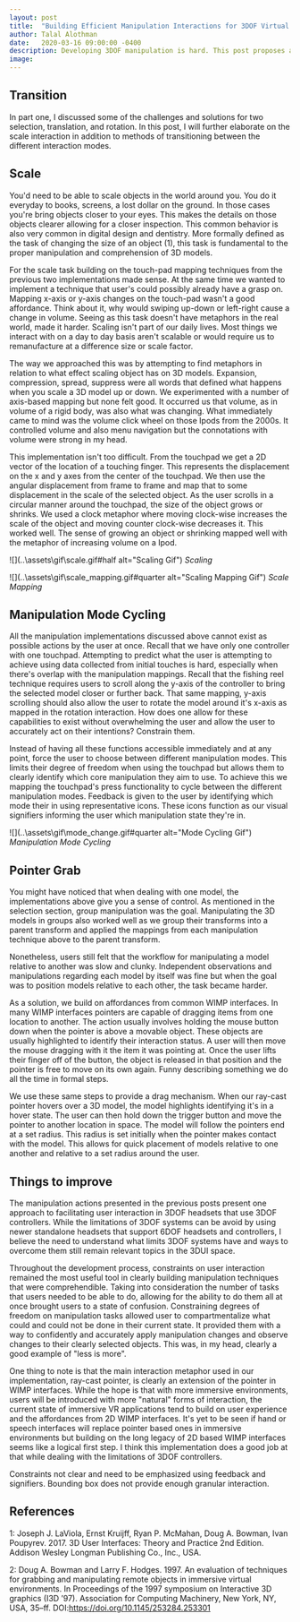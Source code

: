 ```yaml
---
layout: post
title:  "Building Efficient Manipulation Interactions for 3DOF Virtual Reality Controllers Pt.2"
author: Talal Alothman
date:   2020-03-16 09:00:00 -0400
description: Developing 3DOF manipulation is hard. This post proposes an efficient, user friendly implementation as a solution.
image: 
---
```


## Transition

In part one, I discussed some of the challenges and solutions for two selection, translation, and rotation. In this post, I will further elaborate on the scale interaction in addition to methods of transitioning between the different interaction modes.

## Scale

You'd need to be able to scale objects in the world around you. You do it everyday to books, screens, a lost dollar on the ground. In those cases you're bring objects closer to your eyes. This makes the details on those objects clearer allowing for a closer inspection. This common behavior is also very common in digital design and dentistry. More formally defined as the task of changing the size of an object (1), this task is fundamental to the proper manipulation and comprehension of 3D models.

For the scale task building on the touch-pad mapping techniques from the previous two implementations made sense. At the same time we wanted to implement a technique that user's could possibly already have a grasp on. Mapping x-axis or y-axis changes on the touch-pad wasn't a good affordance. Think about it, why would swiping up-down or left-right cause a change in volume. Seeing as this task doesn't have metaphors in the real world, made it harder. Scaling isn't part of our daily lives. Most things we interact with on a day to day basis aren't scalable or would require us to remanufacture at a difference size or scale factor.

The way we approached this was by attempting to find metaphors in relation to what effect scaling object has on 3D models. Expansion, compression, spread, suppress were all words that defined what happens when you scale a 3D model up or down. We experimented with a number of axis-based mapping but none felt good. It occurred us that volume, as in volume of a rigid body, was also what was changing. What immediately came to mind was the volume click wheel on those Ipods from the 2000s. It controlled volume and also menu navigation but the connotations with volume were strong in my head.

This implementation isn't too difficult. From the touchpad we get a 2D vector of the location of a touching finger. This represents the displacement on the x and y axes from the center of the touchpad. We then use the angular displacement from frame to frame and map that to some displacement in the scale of the selected object. As the user scrolls in a circular manner around the touchpad, the size of the object grows or shrinks. We used a clock metaphor where moving clock-wise increases the scale of the object and moving counter clock-wise decreases it. This worked well. The sense of growing an object or shrinking mapped well with the metaphor of increasing volume on a Ipod.

![](..\assets\gif\scale.gif#half alt="Scaling Gif")
*Scaling*

![](..\assets\gif\scale_mapping.gif#quarter alt="Scaling Mapping Gif")
*Scale Mapping*

## Manipulation Mode Cycling

All the manipulation implementations discussed above cannot exist as possible actions by the user at once. Recall that we have only one controller with one touchpad. Attempting to predict what the user is attempting to achieve using data collected from initial touches is hard, especially when there's overlap with the manipulation mappings. Recall that the fishing reel technique requires users to scroll along the y-axis of the controller to bring the selected model closer or further back. That same mapping, y-axis scrolling should also allow the user to rotate the model around it's x-axis as mapped in the rotation interaction. How does one allow for these capabilities to exist without overwhelming the user and allow the user to accurately act on their intentions? Constrain them.

Instead of having all these functions accessible immediately and at any point, force the user to choose between different manipulation modes. This limits their degree of freedom when using the touchpad but allows them to clearly identify which core manipulation they aim to use. To achieve this we mapping the touchpad's press functionality to cycle between the different manipulation modes. Feedback is given to the user by identifying which mode their in using representative icons. These icons function as our visual signifiers informing the user which manipulation state they're in.

![](..\assets\gif\mode_change.gif#quarter alt="Mode Cycling Gif")
*Manipulation Mode Cycling*

## Pointer Grab

You might have noticed that when dealing with one model, the implementations above give you a sense of control. As mentioned in the selection section, group manipulation was the goal. Manipulating the 3D models in groups also worked well as we group their transforms into a parent transform and applied the mappings from each manipulation technique above to the parent transform.

Nonetheless, users still felt that the workflow for manipulating a model relative to another was slow and clunky. Independent observations and manipulations regarding each model by itself was fine but when the goal was to position models relative to each other, the task became harder.

As a solution, we build on affordances from common WIMP interfaces. In many WIMP interfaces pointers are capable of dragging items from one location to another. The action usually involves holding the mouse button down when the pointer is above a movable object. These objects are usually highlighted to identify their interaction status. A user will then move the mouse dragging with it the item it was pointing at. Once the user lifts their finger off of the button, the object is released in that position and the pointer is free to move on its own again. Funny describing something we do all the time in formal steps.

We use these same steps to provide a drag mechanism. When our ray-cast pointer hovers over a 3D model, the model highlights identifying it's in a hover state. The user can then hold down the trigger button and move the pointer to another location in space. The model will follow the pointers end at a set radius. This radius is set initially when the pointer makes contact with the model. This allows for quick placement of models relative to one another and relative to a set radius around the user.

## Things to improve

The manipulation actions presented in the previous posts present one approach to facilitating user interaction in 3DOF headsets that use 3DOF controllers. While the limitations of 3DOF systems can be avoid by using newer standalone headsets that support 6DOF headsets and controllers, I believe the need to understand what limits 3DOF systems have and ways to overcome them still remain relevant topics in the 3DUI space.

Throughout the development process, constraints on user interaction remained the most useful tool in clearly building manipulation techniques that were comprehendible. Taking into consideration the number of tasks that users needed to be able to do, allowing for the ability to do them all at once brought users to a state of confusion. Constraining degrees of freedom on manipulation tasks allowed user to compartmentalize what could and could not be done in their current state. It provided them with a way to confidently and accurately apply manipulation changes and observe changes to their clearly selected objects. This was, in my head, clearly a good example of "less is more".

One thing to note is that the main interaction metaphor used in our implementation, ray-cast pointer, is clearly an extension of the pointer in WIMP interfaces. While the hope is that with more immersive environments, users will be introduced with more "natural" forms of interaction, the current state of immersive VR applications tend to build on user experience and the affordances from 2D WIMP interfaces. It's yet to be seen if hand or speech interfaces will replace pointer based ones in immersive environments but building on the long legacy of 2D based WIMP interfaces seems like a logical first step. I think this implementation does a good job at that while dealing with the limitations of 3DOF controllers.

Constraints not clear and need to be emphasized using feedback and signifiers.
Bounding box does not provide enough granular interaction.

## References

1: Joseph J. LaViola, Ernst Kruijff, Ryan P. McMahan, Doug A. Bowman, Ivan Poupyrev. 2017. 3D User Interfaces: Theory and Practice 2nd Edition. Addison Wesley Longman Publishing Co., Inc., USA.

2: Doug A. Bowman and Larry F. Hodges. 1997. An evaluation of techniques for grabbing and manipulating remote objects in immersive virtual environments. In Proceedings of the 1997 symposium on Interactive 3D graphics (I3D ’97). Association for Computing Machinery, New York, NY, USA, 35–ff. DOI:https://doi.org/10.1145/253284.253301